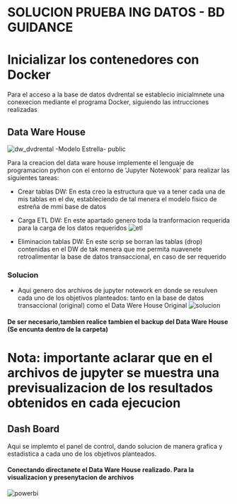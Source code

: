 # SOLUCION PRUEBA ING DATOS - BD GUIDANCE

# Inicializar los contenedores con Docker

Para el acceso a la base de datos dvdrental se establecio inicialmnete una conexecion mediante el programa Docker, siguiendo las intrucciones realizadas

## Data Ware House
![dw_dvdrental -Modelo Estrella- public](https://github.com/BrayanM1998/Solucion-IngDatos--BD-Guidance./assets/160368046/285ab87f-59aa-475b-9f90-bf402bfe2449)

Para la creacion del data ware house  implemente el lenguaje de programacion python con el entorno de 'Jupyter Notewook' para realizar las siguientes tareas:
  - Crear tablas DW: En esta creo la estructura que va a tener cada una de mis tablas en el dw, estableciendo de tal menera el modelo fisico de estreña de mmi base de datos
  - Carga ETL DW: En este apartado genero toda la tranformacion requerida para la carga de los datos requeridos
    ![etl](https://github.com/BrayanM1998/Solucion-IngDatos--BD-Guidance./assets/160368046/23b2af68-37bb-468c-b7d5-c5b2be1bdba7)

  - Eliminacion tablas DW: En este scrip se borran las tablas (drop) contenidas en el DW de tak menera que me permita nuavenete retroalimentar la base de datos transaccional, en caso de ser requerido

### Solucion

-  Aqui genero dos archivos de jupyter notework en donde se resulven cada uno de los objetivos planteados: tanto en la base de datos transaccional (original) como el Data Were House Original
  ![solucion](https://github.com/BrayanM1998/Solucion-IngDatos--BD-Guidance./assets/160368046/1da0cbc8-0b1d-412f-926f-fbed9ffdd127)

#### De ser necesario,tambien realice tambien el backup del Data Ware House (Se encunta dentro de la carpeta)

# Nota: importante aclarar que en el archivos de jupyter se muestra una previsualizacion de los resultados obtenidos en cada ejecucion

## Dash Board

Aqui se implemto el panel de control, dando solucion de manera grafica y estadistica a cada uno de los objetivos planteados. 

#### Conectando directanete el Data Ware House realizado. Para la visualizacion y presenytacion de archivos
![powerbi](https://github.com/BrayanM1998/Solucion-IngDatos--BD-Guidance./assets/160368046/ea8d3e3d-48e9-4156-ac96-d6bd8f21931e)
